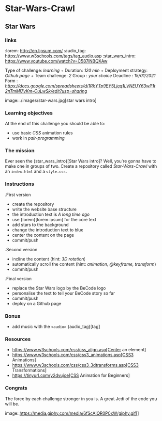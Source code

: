 # Star-Wars-Crawl

## Star Wars

### links
:lorem: http://en.lipsum.com/
:audio_tag: https://www.w3schools.com/tags/tag_audio.asp
:star_wars_intro: https://www.youtube.com/watch?v=C587lNBQXAw

Type of challenge: *learning* +
Duration: *120 min* +
Deployment strategy: *Github page* +
Team challenge: *2*
Group : *your choice*
Deadline : *15/01/2021*
Form : *https://docs.google.com/spreadsheets/d/1RkYTp9EY5Ljqq1LVNEUY63wP1t2nTmMl7vKm-CuLwSk/edit?usp=sharing*

image::./images/star-wars.jpg[star wars intro]


### Learning objectives

At the end of this challenge you should be able to:

* use basic *CSS* animation rules
* work in *pair-programming*


### The mission

Ever seen the {star_wars_intro}[Star Wars intro]? Well, you're gonna have to
make one in groups of two. Create a repository called _Star-Wars-Crawl_ with an
`index.html` and a `style.css`.

### Instructions

.First version
* create the repository
* write the website base structure
* the introduction text is _A long time ago_
* use {lorem}[lorem ipsum] for the core text
* add stars to the background
* change the introduction text to blue
* center the content on the page
* commit/push

.Second version
* incline the content (hint: _3D rotation_)
* automatically scroll the content (hint: _animation, @keyframe, transform_)
* commit/push

.Final version
* replace the Star Wars logo by the BeCode logo
* personalise the text to tell your BeCode story so far
* commit/push
* deploy on a Github page

### Bonus

* add music with the `<audio>` {audio_tag}[tag]


### Resources 

* https://www.w3schools.com/css/css_align.asp[Center an element]
* https://www.w3schools.com/css/css3_animations.asp[CSS3 Animations]
* https://www.w3schools.com/css/css3_3dtransforms.asp[CSS3 Transformations]
* https://tinyurl.com/y2dvujce[CSS Animation for Beginners]


### Congrats

The force by each challenge stronger in you is. A great Jedi of the code you
will be.

image::https://media.giphy.com/media/6fScAIQR0P0xW/giphy.gif[]
